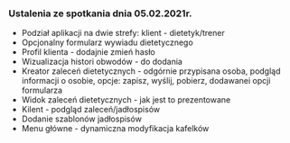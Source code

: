 ### Ustalenia ze spotkania dnia 05.02.2021r.

* Podział aplikacji na dwie strefy: klient - dietetyk/trener
* Opcjonalny formularz wywiadu dietetycznego
* Profil klienta - dodajnie zmień hasło
* Wizualizacja histori obwodów - do dodania
* Kreator zaleceń dietetycznych - odgórnie przypisana osoba, podgląd informacji o osobie, opcje: zapisz, wyślij, pobierz, dodawanei opcji formularza
* Widok zaleceń dietetycznych - jak jest to prezentowane
* Kilent - podgląd zaleceń/jadłospisów
* Dodanie szablonów jadłospisów
* Menu główne - dynamiczna modyfikacja kafelków
